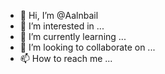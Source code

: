 - 👋 Hi, I’m @Aalnbail
- 👀 I’m interested in ...
- 🌱 I’m currently learning ...
- 💞️ I’m looking to collaborate on ...
- 📫 How to reach me ...

<!---
Aalnbail/Aalnbail is a ✨ special ✨ repository because its `README.md` (this file) appears on your GitHub profile.
You can click the Preview link to take a look at your changes.
--->
